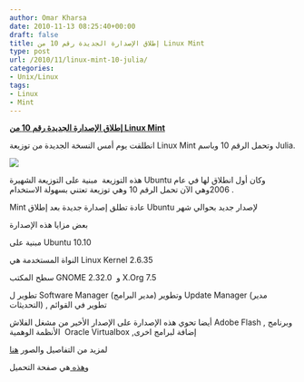 ```yaml
---
author: Omar Kharsa
date: 2010-11-13 08:25:40+00:00
draft: false
title: إطلاق الإصدارة الجديدة رقم 10 من Linux Mint
type: post
url: /2010/11/linux-mint-10-julia/
categories:
- Unix/Linux
tags:
- Linux
- Mint
---
```


**[إطلاق الإصدارة الجديدة رقم 10 من Linux Mint](https://www.it-scoop.com/2010/11/linux-mint-10-julia/)**


انطلقت يوم أمس النسخة الجديدة من توزيعة Linux Mint وتحمل الرقم 10 وباسم Julia.

[![](https://www.it-scoop.com/wp-content/uploads/2010/11/mint-logo.png)
](https://www.it-scoop.com/2010/11/linux-mint-10-julia/)

هذه التوزيعة  مبنية على التوزيعة الشهيرة Ubuntu وكان أول انطلاق لها في عام 2006وهي الآن تحمل الرقم 10 وهي توزيعة تعتني بسهولة الاستخدام .

Mint عادة تطلق إصدارة جديدة بعد إطلاق Ubuntu لإصدار جديد بحوالي شهر

بعض مزايا هذه الإصدارة

مبنية على Ubuntu 10.10

النواة المستخدمة هي Linux Kernel 2.6.35

سطح المكتب GNOME 2.32.0  و X.Org 7.5

تطوير ل Software Manager (مدير البرامج) وتطوير Update Manager (مدير التحديثات) , تطوير في القوائم

أيضا تحوي هذه الإصدارة على الإصدار الأخير من مشغل الفلاش Adobe Flash , وبرنامج الأنظمة الوهمية  Oracle Virtualbox ,إضافة لبرامج اخرى

لمزيد من التفاصيل والصور [هنا](http://www.linuxmint.com/rel_julia_whatsnew.php)

و[هذه ](http://www.linuxmint.com/download.php)هي صفحة التحميل
